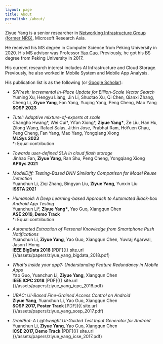 ```yaml
---
layout: page
title: About
permalink: /about/
---
```


Ziyue Yang is a senior researcher in [Networking Infrastructure Group (former NRG)](https://www.microsoft.com/en-us/research/group/networking-research-group-2/), Microsoft Research Asia.

He received his MS degree in Computer Science from Peking University in 2020. His MS advisor was Professor [Yao Guo](https://yaoguopku.github.io). Previously, he got his BS degree from Peking University in 2017.

His current research interest includes AI Infrastructure and Cloud Storage. Previously, he also worked in Mobile System and Mobile App Analysis.

His publication list is as the following (or [Google Scholar](https://scholar.google.com/citations?user=MdoxXlsAAAAJ)):

* _SPFresh: Incremental In-Place Update for Billion-Scale Vector Search_
Yuming Xu, Hengyu Liang, Jin Li, Shuotao Xu, Qi Chen, Qianxi Zhang, Cheng Li, __Ziyue Yang__, Fan Yang, Yuqing Yang, Peng Cheng, Mao Yang
__SOSP 2023__

* _Tutel: Adaptive mixture-of-experts at scale_  
Changho Hwang*, Wei Cui*, Yifan Xiong*, __Ziyue Yang*__, Ze Liu, Han Hu, Zilong Wang, Rafael Salas, Jithin Jose, Prabhat Ram, HoYuen Chau, Peng Cheng, Fan Yang, Mao Yang, Yongqiang Xiong  
__MLSys 2023__  
*: Equal contribution

* _Towards user-defined SLA in cloud flash storage_  
Jinhao Fan, __Ziyue Yang__, Ran Shu, Peng Cheng, Yongqiang Xiong  
__APSys 2021__

* _ModelDiff: Testing-Based DNN Similarity Comparison for Model Reuse Detection_  
Yuanchun Li, Ziqi Zhang, Bingyan Liu, __Ziyue Yang__, Yunxin Liu  
__ISSTA 2021__

* _Humanoid: A Deep Learning-based Approach to Automated Black-box Android App Testing_  
Yuanchun Li*, __Ziyue Yang*__, Yao Guo, Xiangqun Chen  
__ASE 2019, Demo Track__  
*: Equal contribution

* _Automated Extraction of Personal Knowledge from Smartphone Push Notifications_  
Yuanchun Li, __Ziyue Yang__, Yao Guo, Xiangqun Chen, Yuvraj Agarwal, Jason I Hong  
__IEEE BigData 2018__ [PDF]({{ site.url }}/assets/papers/ziyue_yang_bigdata_2018.pdf)

* _What's inside your app?: Understanding Feature Redundancy in Mobile Apps_  
Yao Guo, Yuanchun Li, __Ziyue Yang__, Xiangqun Chen  
__IEEE ICPC 2018__ [PDF]({{ site.url }}/assets/papers/ziyue_yang_icpc_2018.pdf)

* _UBAC: UI-Based Fine-Grained Access Control on Android_  
__Ziyue Yang__, Yuanchun Li, Yao Guo, Xiangqun Chen  
__SOSP 2017, Poster Track__ [PDF]({{ site.url }}/assets/papers/ziyue_yang_sosp_2017.pdf)

* _DroidBot: A Lightweight UI-Guided Test Input Generator for Android_  
Yuanchun Li, __Ziyue Yang__, Yao Guo, Xiangqun Chen  
__ICSE 2017, Demo Track__ [PDF]({{ site.url }}/assets/papers/ziyue_yang_icse_2017.pdf)
